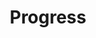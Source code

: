 ---
pid: ch524
title: Progress
location_transcription: Center City
coordinates: "[-75.1777311, 39.9504667]"
zipcode: '19121'
gen_neighborhood: North Philadelphia
neighborhood: Brewerytown
outside_phl: 
age: '30'
age_range: 30-39
instagram: 
image_file_name: ch_524.jpg
proposal_transcription: 
topic: Technology
topic_summary: '0'
type: Other No Form
keywords_other: 
credit: Laura Hutson
image_labels: Tesla
twitter: 
facebook: 
permalink: "/monuments/ch524/"
layout: item-page
---